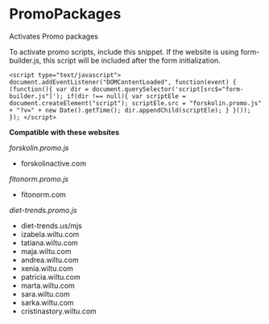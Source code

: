 # PromoPackages
Activates Promo packages


To activate promo scripts, include this snippet.
If the website is using form-builder.js, this script will be included after the form initialization.

`<script type="text/javascript">
    document.addEventListener("DOMContentLoaded", function(event) {
        (function(){
          var dir = document.querySelector('script[src$="form-builder.js"]');
          if(dir !== null){
              var scriptEle = document.createElement("script");
              scriptEle.src = "forskolin.promo.js" + "?v=" + new Date().getTime();
              dir.appendChild(scriptEle);
          }
        }());
    });
</script>`

**Compatible with these websites**

*forskolin.promo.js*

- forskolinactive.com


*fitonorm.promo.js*

- fitonorm.com


*diet-trends.promo.js*

- diet-trends.us/mjs
- izabela.wiltu.com
- tatiana.wiltu.com
- maja.wiltu.com
- andrea.wiltu.com
- xenia.wiltu.com
- patricia.wiltu.com
- marta.wiltu.com
- sara.wiltu.com
- sarka.wiltu.com
- cristinastory.wiltu.com
